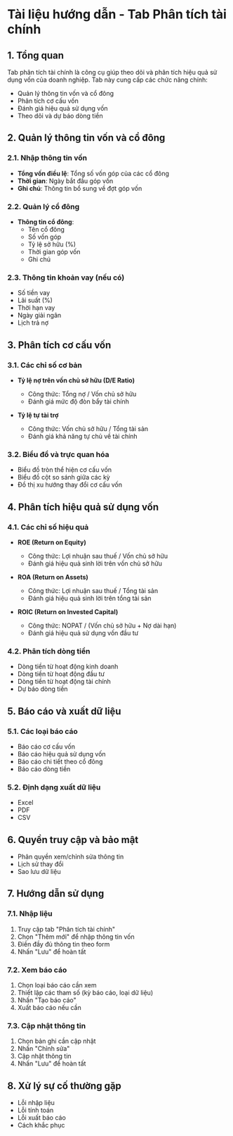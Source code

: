 # Tài liệu hướng dẫn - Tab Phân tích tài chính

## 1. Tổng quan
Tab phân tích tài chính là công cụ giúp theo dõi và phân tích hiệu quả sử dụng vốn của doanh nghiệp. Tab này cung cấp các chức năng chính:
- Quản lý thông tin vốn và cổ đông
- Phân tích cơ cấu vốn
- Đánh giá hiệu quả sử dụng vốn
- Theo dõi và dự báo dòng tiền

## 2. Quản lý thông tin vốn và cổ đông

### 2.1. Nhập thông tin vốn
- **Tổng vốn điều lệ**: Tổng số vốn góp của các cổ đông
- **Thời gian**: Ngày bắt đầu góp vốn
- **Ghi chú**: Thông tin bổ sung về đợt góp vốn

### 2.2. Quản lý cổ đông
- **Thông tin cổ đông**:
  - Tên cổ đông
  - Số vốn góp
  - Tỷ lệ sở hữu (%)
  - Thời gian góp vốn
  - Ghi chú

### 2.3. Thông tin khoản vay (nếu có)
- Số tiền vay
- Lãi suất (%)
- Thời hạn vay
- Ngày giải ngân
- Lịch trả nợ

## 3. Phân tích cơ cấu vốn

### 3.1. Các chỉ số cơ bản
- **Tỷ lệ nợ trên vốn chủ sở hữu (D/E Ratio)**
  - Công thức: Tổng nợ / Vốn chủ sở hữu
  - Đánh giá mức độ đòn bẩy tài chính

- **Tỷ lệ tự tài trợ**
  - Công thức: Vốn chủ sở hữu / Tổng tài sản
  - Đánh giá khả năng tự chủ về tài chính

### 3.2. Biểu đồ và trực quan hóa
- Biểu đồ tròn thể hiện cơ cấu vốn
- Biểu đồ cột so sánh giữa các kỳ
- Đồ thị xu hướng thay đổi cơ cấu vốn

## 4. Phân tích hiệu quả sử dụng vốn

### 4.1. Các chỉ số hiệu quả
- **ROE (Return on Equity)**
  - Công thức: Lợi nhuận sau thuế / Vốn chủ sở hữu
  - Đánh giá hiệu quả sinh lời trên vốn chủ sở hữu

- **ROA (Return on Assets)**
  - Công thức: Lợi nhuận sau thuế / Tổng tài sản
  - Đánh giá hiệu quả sinh lời trên tổng tài sản

- **ROIC (Return on Invested Capital)**
  - Công thức: NOPAT / (Vốn chủ sở hữu + Nợ dài hạn)
  - Đánh giá hiệu quả sử dụng vốn đầu tư

### 4.2. Phân tích dòng tiền
- Dòng tiền từ hoạt động kinh doanh
- Dòng tiền từ hoạt động đầu tư
- Dòng tiền từ hoạt động tài chính
- Dự báo dòng tiền

## 5. Báo cáo và xuất dữ liệu

### 5.1. Các loại báo cáo
- Báo cáo cơ cấu vốn
- Báo cáo hiệu quả sử dụng vốn
- Báo cáo chi tiết theo cổ đông
- Báo cáo dòng tiền

### 5.2. Định dạng xuất dữ liệu
- Excel
- PDF
- CSV

## 6. Quyền truy cập và bảo mật
- Phân quyền xem/chỉnh sửa thông tin
- Lịch sử thay đổi
- Sao lưu dữ liệu

## 7. Hướng dẫn sử dụng

### 7.1. Nhập liệu
1. Truy cập tab "Phân tích tài chính"
2. Chọn "Thêm mới" để nhập thông tin vốn
3. Điền đầy đủ thông tin theo form
4. Nhấn "Lưu" để hoàn tất

### 7.2. Xem báo cáo
1. Chọn loại báo cáo cần xem
2. Thiết lập các tham số (kỳ báo cáo, loại dữ liệu)
3. Nhấn "Tạo báo cáo"
4. Xuất báo cáo nếu cần

### 7.3. Cập nhật thông tin
1. Chọn bản ghi cần cập nhật
2. Nhấn "Chỉnh sửa"
3. Cập nhật thông tin
4. Nhấn "Lưu" để hoàn tất

## 8. Xử lý sự cố thường gặp
- Lỗi nhập liệu
- Lỗi tính toán
- Lỗi xuất báo cáo
- Cách khắc phục 